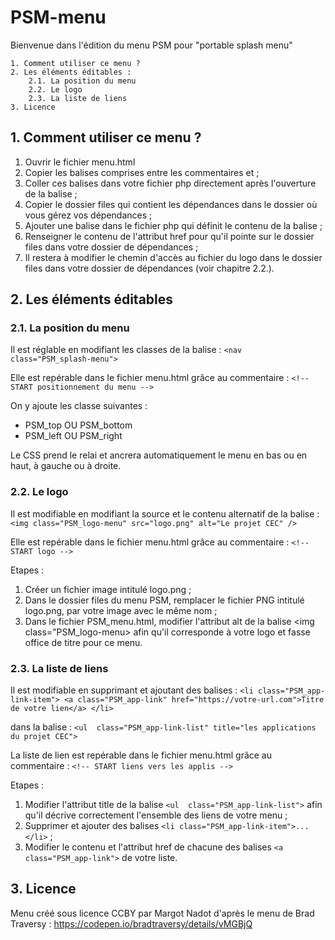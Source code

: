 # PSM-menu

Bienvenue dans l'édition du menu PSM pour "portable splash menu"

    1. Comment utiliser ce menu ?
    2. Les éléments éditables :
        2.1. La position du menu
        2.2. Le logo
        2.3. La liste de liens
    3. Licence

## 1. Comment utiliser ce menu ?

1. Ouvrir le fichier menu.html
2. Copier les balises comprises entre les commentaires <!-- START PSM --> et <!-- END PSM --> ;
3. Coller ces balises dans votre fichier php directement après l'ouverture de la balise <body> ;
4. Copier le dossier files qui contient les dépendances dans le dossier où vous gérez vos dépendances ;
5. Ajouter une balise <link rel="stylesheet" href=""> dans le fichier php qui définit le contenu de la balise <head> ;
6. Renseigner le contenu de l'attribut href pour qu'il pointe sur le dossier files dans votre dossier de dépendances ;
7. Il restera à modifier le chemin d'accès au fichier du logo dans le dossier files dans votre dossier de dépendances (voir chapitre 2.2.).

## 2. Les éléments éditables
### 2.1. La position du menu

Il est réglable en modifiant les classes de la balise :
    ```<nav class="PSM_splash-menu">```

Elle est repérable dans le fichier menu.html grâce au commentaire :
`<!-- START positionnement du menu -->`

On y ajoute les classe suivantes :
- PSM_top OU PSM_bottom
- PSM_left OU PSM_right

Le CSS prend le relai et ancrera automatiquement le menu en bas ou en haut, à gauche ou à droite.

### 2.2. Le logo

Il est modifiable en modifiant la source et le contenu alternatif de la balise :
    ```<img class="PSM_logo-menu" src="logo.png" alt="Le projet CEC" />```

Elle est repérable dans le fichier menu.html grâce au commentaire :
`<!-- START logo -->`

Etapes :
1. Créer un fichier image intitulé logo.png ;
2. Dans le dossier files du menu PSM, remplacer le fichier PNG intitulé logo.png, par votre image avec le même nom ;
3. Dans le fichier PSM_menu.html, modifier l'attribut alt de la balise <img class="PSM_logo-menu> afin qu'il corresponde à votre logo et fasse office de titre pour ce menu.

### 2.3. La liste de liens

Il est modifiable en supprimant et ajoutant des balises :
    ```<li class="PSM_app-link-item">
        <a class="PSM_app-link" href="https://votre-url.com">Titre de votre lien</a>
    </li>```

dans la balise :
   ```<ul  class="PSM_app-link-list" title="les applications du projet CEC">```

La liste de lien est repérable dans le fichier menu.html grâce au commentaire :
`<!-- START liens vers les applis -->`

Etapes :
1. Modifier l'attribut title de la balise `<ul  class="PSM_app-link-list">` afin qu'il décrive correctement l'ensemble des liens de votre menu ;
2. Supprimer et ajouter des balises `<li class="PSM_app-link-item">...</li>` ;
3. Modifier le contenu et l'attribut href de chacune des balises `<a class="PSM_app-link">` de votre liste.

## 3. Licence

Menu créé sous licence CCBY par Margot Nadot d'après le menu de Brad Traversy : https://codepen.io/bradtraversy/details/vMGBjQ
